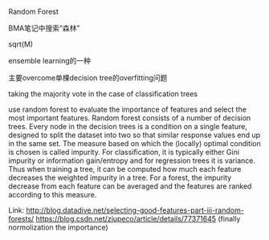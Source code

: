Random Forest

BMA笔记中搜索“森林”

sqrt(M)

ensemble learning的一种

主要overcome单棵decision tree的overfitting问题

taking the majority vote in the case of classification trees

use random forest to evaluate the importance of features and select the most important features.
Random forest consists of a number of decision trees. Every node in the decision trees is a condition on a single feature, designed to split the dataset into two so that similar response values end up in the same set. The measure based on which the (locally) optimal condition is chosen is called impurity. For classification, it is typically either Gini impurity or information gain/entropy and for regression trees it is variance. Thus when training a tree, it can be computed how much each feature decreases the weighted impurity in a tree. For a forest, the impurity decrease from each feature can be averaged and the features are ranked according to this measure.

Link: http://blog.datadive.net/selecting-good-features-part-iii-random-forests/
	  https://blog.csdn.net/zjupeco/article/details/77371645 (finally normolization the importance)